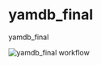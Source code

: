# yamdb_final
yamdb_final

![yamdb_final workflow](https://github.com/work-development/yamdb_final/workflows/yamdb_final_workflow/badge.svg)
